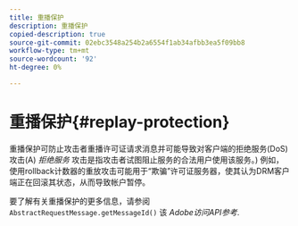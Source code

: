 ```yaml
---
title: 重播保护
description: 重播保护
copied-description: true
source-git-commit: 02ebc3548a254b2a6554f1ab34afbb3ea5f09bb8
workflow-type: tm+mt
source-wordcount: '92'
ht-degree: 0%

---
```


# 重播保护{#replay-protection}

重播保护可防止攻击者重播许可证请求消息并可能导致对客户端的拒绝服务(DoS)攻击(A) *拒绝服务* 攻击是指攻击者试图阻止服务的合法用户使用该服务。) 例如，使用rollback计数器的重放攻击可能用于“欺骗”许可证服务器，使其认为DRM客户端正在回滚其状态，从而导致帐户暂停。

要了解有关重播保护的更多信息，请参阅 `AbstractRequestMessage.getMessageId()` 该 *Adobe访问API参考*.

